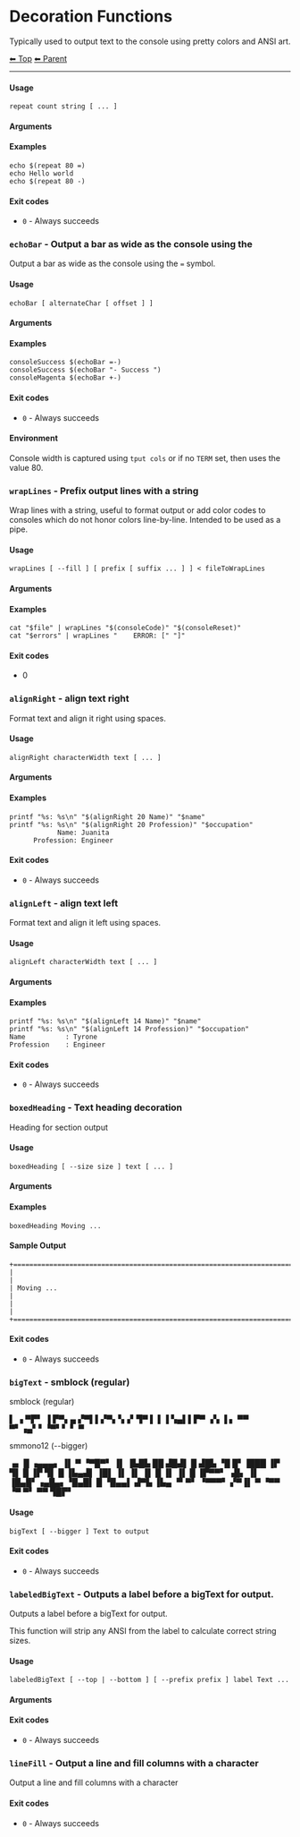 # Decoration Functions

Typically used to output text to the console using pretty colors and ANSI art.

<!-- TEMPLATE header 2 -->
[⬅ Top](index.md) [⬅ Parent ](../index.md)
<hr />


#### Usage

    repeat count string [ ... ]
    

#### Arguments



#### Examples

    echo $(repeat 80 =)
    echo Hello world
    echo $(repeat 80 -)

#### Exit codes

- `0` - Always succeeds

### `echoBar` - Output a bar as wide as the console using the

Output a bar as wide as the console using the `=` symbol.

#### Usage

    echoBar [ alternateChar [ offset ] ]
    

#### Arguments



#### Examples

    consoleSuccess $(echoBar =-)
    consoleSuccess $(echoBar "- Success ")
    consoleMagenta $(echoBar +-)

#### Exit codes

- `0` - Always succeeds

#### Environment

Console width is captured using `tput cols` or if no `TERM` set, then uses the value 80.

### `wrapLines` - Prefix output lines with a string

Wrap lines with a string, useful to format output or add color codes to
consoles which do not honor colors line-by-line. Intended to be used as a pipe.

#### Usage

    wrapLines [ --fill ] [ prefix [ suffix ... ] ] < fileToWrapLines
    

#### Arguments



#### Examples

    cat "$file" | wrapLines "$(consoleCode)" "$(consoleReset)"
    cat "$errors" | wrapLines "    ERROR: [" "]"

#### Exit codes

- 0

### `alignRight` - align text right

Format text and align it right using spaces.

#### Usage

    alignRight characterWidth text [ ... ]
    

#### Arguments



#### Examples

    printf "%s: %s\n" "$(alignRight 20 Name)" "$name"
    printf "%s: %s\n" "$(alignRight 20 Profession)" "$occupation"
                Name: Juanita
          Profession: Engineer

#### Exit codes

- `0` - Always succeeds

### `alignLeft` - align text left

Format text and align it left using spaces.

#### Usage

    alignLeft characterWidth text [ ... ]
    

#### Arguments



#### Examples

    printf "%s: %s\n" "$(alignLeft 14 Name)" "$name"
    printf "%s: %s\n" "$(alignLeft 14 Profession)" "$occupation"
    Name          : Tyrone
    Profession    : Engineer

#### Exit codes

- `0` - Always succeeds

### `boxedHeading` - Text heading decoration

Heading for section output

#### Usage

    boxedHeading [ --size size ] text [ ... ]
    

#### Arguments



#### Examples

    boxedHeading Moving ...

#### Sample Output

    +================================================================================================+
    |                                                                                                |
    | Moving ...                                                                                     |
    |                                                                                                |
    +================================================================================================+
    

#### Exit codes

- `0` - Always succeeds

### `bigText` - smblock (regular)

smblock (regular)

▌  ▗   ▀▛▘     ▐
▛▀▖▄ ▞▀▌▌▞▀▖▚▗▘▜▀
▌ ▌▐ ▚▄▌▌▛▀ ▗▚ ▐ ▖
▀▀ ▀▘▗▄▘▘▝▀▘▘ ▘ ▀

smmono12 (--bigger)

▗▖     █       ▗▄▄▄▖
▐▌     ▀       ▝▀█▀▘           ▐▌
▐▙█▙  ██   ▟█▟▌  █   ▟█▙ ▝█ █▘▐███
▐▛ ▜▌  █  ▐▛ ▜▌  █  ▐▙▄▟▌ ▐█▌  ▐▌
▐▌ ▐▌  █  ▐▌ ▐▌  █  ▐▛▀▀▘ ▗█▖  ▐▌
▐█▄█▘▗▄█▄▖▝█▄█▌  █  ▝█▄▄▌ ▟▀▙  ▐▙▄
▝▘▀▘ ▝▀▀▀▘ ▞▀▐▌  ▀   ▝▀▀ ▝▀ ▀▘  ▀▀
        ▜█▛▘

#### Usage

    bigText [ --bigger ] Text to output
    

#### Exit codes

- `0` - Always succeeds

### `labeledBigText` - Outputs a label before a bigText for output.

Outputs a label before a bigText for output.

This function will strip any ANSI from the label to calculate correct string sizes.

#### Usage

    labeledBigText [ --top | --bottom ] [ --prefix prefix ] label Text ...
    

#### Arguments



#### Exit codes

- `0` - Always succeeds

### `lineFill` - Output a line and fill columns with a character

Output a line and fill columns with a character

#### Exit codes

- `0` - Always succeeds
